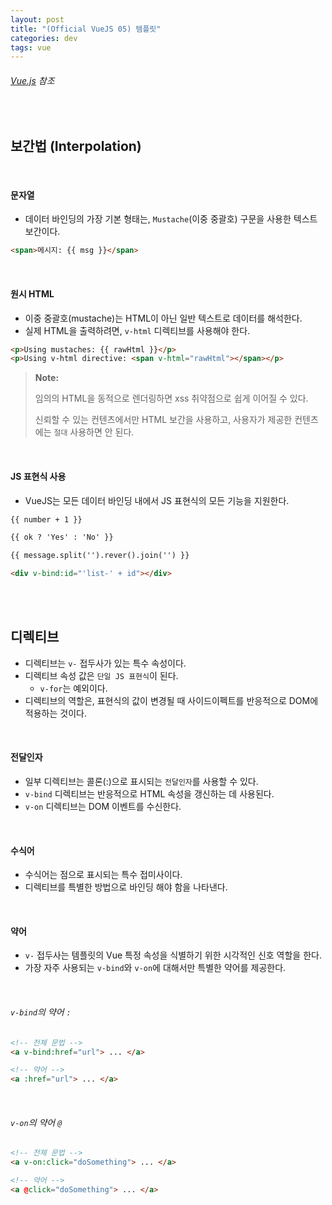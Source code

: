 ```yaml
---
layout: post
title: "(Official VueJS 05) 템플릿"
categories: dev
tags: vue
---
```


###### [Vue.js](https://kr.vuejs.org/index.html) 참조

<br>

## 보간법 (Interpolation)

<br>

#### 문자열

- 데이터 바인딩의 가장 기본 형태는, `Mustache`(이중 중괄호) 구문을 사용한 텍스트 보간이다.

```html
<span>메시지: {{ msg }}</span>
```

<br>

#### 원시 HTML

- 이중 중괄호(mustache)는 HTML이 아닌 일반 텍스트로 데이터를 해석한다.
- 실제 HTML을 출력하려면, `v-html` 디렉티브를 사용해야 한다.

```html
<p>Using mustaches: {{ rawHtml }}</p>
<p>Using v-html directive: <span v-html="rawHtml"></span></p>
```

> **Note:**
>
> 임의의 HTML을 동적으로 렌더링하면 xss 취약점으로 쉽게 이어질 수 있다.
>
> 신뢰할 수 있는 컨텐츠에서만 HTML 보간을 사용하고, 사용자가 제공한 컨텐츠에는 `절대` 사용하면 안 된다.

<br>

#### JS 표현식 사용

- VueJS는 모든 데이터 바인딩 내에서 JS 표현식의 모든 기능을 지원한다.

```html
{{ number + 1 }}

{{ ok ? 'Yes' : 'No' }}

{{ message.split('').rever().join('') }}

<div v-bind:id="'list-' + id"></div>
```

<br>

<br>

## 디렉티브

- 디렉티브는 `v-` 접두사가 있는 특수 속성이다.
- 디렉티브 속성 값은 `단일 JS 표현식`이 된다.
  - `v-for`는 예외이다.
- 디렉티브의 역할은, 표현식의 값이 변경될 때 사이드이펙트를 반응적으로 DOM에 적용하는 것이다.

<br>

#### 전달인자

- 일부 디렉티브는 콜론(:)으로 표시되는 `전달인자`를 사용할 수 있다.
- `v-bind` 디렉티브는 반응적으로 HTML 속성을 갱신하는 데 사용된다.
- `v-on` 디렉티브는 DOM 이벤트를 수신한다.

<br>

#### 수식어

- 수식어는 점으로 표시되는 특수 접미사이다.
- 디렉티브를 특별한 방법으로 바인딩 해야 함을 나타낸다.

<br>

#### 약어

- `v-` 접두사는 템플릿의 Vue 특정 속성을 식별하기 위한 시각적인 신호 역할을 한다.
- 가장 자주 사용되는 `v-bind`와 `v-on`에 대해서만 특별한 약어를 제공한다.

<br>

###### `v-bind`의 약어 `:`

```html
<!-- 전체 문법 -->
<a v-bind:href="url"> ... </a>

<!-- 약어 -->
<a :href="url"> ... </a>
```

<br>

###### `v-on`의 약어 `@`

```html
<!-- 전체 문법 -->
<a v-on:click="doSomething"> ... </a>

<!-- 약어 -->
<a @click="doSomething"> ... </a>
```

<br>

<br>